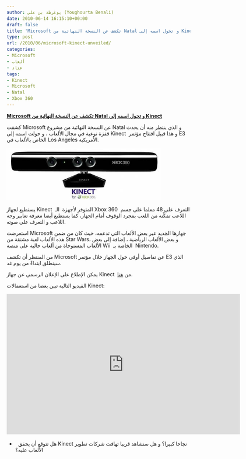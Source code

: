 ```yaml
---
author: يوغرطة بن علي (Youghourta Benali)
date: 2010-06-14 16:15:10+00:00
draft: false
title: 'Microsoft تكشف عن النسخة النهائية من Natal و تحول اسمه إلى Kinect  '
type: post
url: /2010/06/microsoft-kinect-unveiled/
categories:
- Microsoft
- ألعاب
- عتاد
tags:
- Kinect
- Microsoft
- Natal
- Xbox 360
---
```


**[Microsoft تكشف عن النسخة النهائية من Natal و تحول اسمه إلى Kinect](https://www.it-scoop.com/2010/06/microsoft-kinect-unveiled/)**




كشفت Microsoft عن النسخة النهائية من مشروع Natal و الذي ينتظر منه أن يحدث قفزة نوعية في مجال الألعاب ، و حولت اسمه إلى Kinect  و هذا قبيل افتتاح مؤتمر E3 الخاص بالألعاب في Los Angeles الأمريكية.




[![](kinect-for-xbox-360.png)
](https://www.it-scoop.com/2010/06/microsoft-kinect-unveiled/)




يستطيع لجهاز Kinect  المتوفر لأجهزة  الـ Xbox 360  التعرف على 48 معلما على جسم اللاعب تمكِّنه من اللعب بمجرد الوقوف أمام الجهاز، كما يستطيع أيضا معرفة تعابير وجه اللاعب و التعرف على صوته.


استعرضت Microsoft جهازها الجديد عبر بعض الألعاب التي تدعمه، حيث كان من ضمن هذه الألعاب لعبة مشتقة من Star Wars، و بعض الألعاب الرياضية ، إضافة إلى بعض الألعاب المستوحاة من ألعاب حالية على منصة Wii  الخاصة بـ  Nintendo.

من المنتظر أن تكشف Microsoft عن تفاصيل أوفى حول الجهاز خلال مؤتمر E3 الذي سينطلق ابتداءً من يوم غد.

يمكن الإطلاع على الإعلان الرسمي عن جهاز Kinect  من [هنا](http://www.microsoft.com/Presspass/Features/2010/jun10/06-13KinectIntroduced.mspx).

الفيديو التالية تبين بعضا من استعمالات Kinect:

<!-- more -->
<object classid="clsid:d27cdb6e-ae6d-11cf-96b8-444553540000" width="640" codebase="http://download.macromedia.com/pub/shockwave/cabs/flash/swflash.cab#version=6,0,40,0" height="385"><embed src="http://www.youtube.com/v/7tjeDPnK8-0&hl=fr_FR&fs=1&" allowscriptaccess="always" height="385" width="640" allowfullscreen="true" type="application/x-shockwave-flash"></embed></object>

-   هل تتوقع أن يحقق Kinect نجاحا كبيرا؟ و هل سنشاهد قريبا تهافت شركات تطوير الألعاب عليه؟

